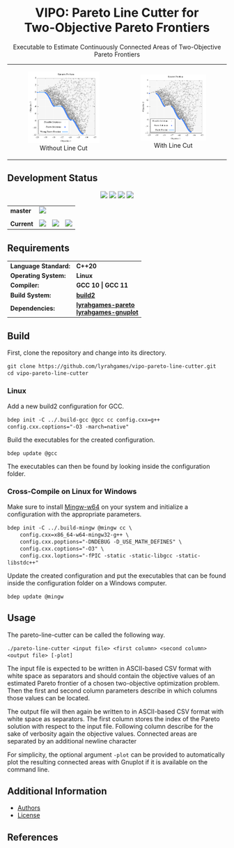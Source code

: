 <h1 align="center">
    VIPO: Pareto Line Cutter for <br>Two-Objective Pareto Frontiers
</h1>

<p align="center">
    Executable to Estimate Continuously Connected Areas of Two-Objective Pareto Frontiers
</p>

<table align="center" border="0">
    <tr>
        <td align="center">
            <figure>
                <img src="docs/images/pareto2-kursawe-wrong-cropped.png" width="350">
                <figcaption>Without Line Cut</figcaption>
            </figure>
        </td>
        <td align="center">
            <figure>
                <img src="docs/images/pareto2-kursawe-frontier-cropped.png" width="350">
                <figcaption>With Line Cut</figcaption>
            </figure>
        </td>
    </tr>
</table>

## Development Status

<p align="center">
    <img src="https://img.shields.io/github/languages/top/lyrahgames/vipo-pareto-line-cutter.svg?style=for-the-badge">
    <img src="https://img.shields.io/github/languages/code-size/lyrahgames/vipo-pareto-line-cutter.svg?style=for-the-badge">
    <img src="https://img.shields.io/github/repo-size/lyrahgames/vipo-pareto-line-cutter.svg?style=for-the-badge">
    <a href="COPYING.md">
        <img src="https://img.shields.io/github/license/lyrahgames/vipo-pareto-line-cutter.svg?style=for-the-badge&color=blue">
    </a>
</p>

<b>
<table align="center">
    <tr>
        <td>
            master
        </td>
        <td>
            <a href="https://github.com/lyrahgames/pxart">
                <img src="https://img.shields.io/github/last-commit/lyrahgames/vipo-pareto-line-cutter/master.svg?logo=github&logoColor=white">
            </a>
        </td>
    </tr>
    <tr>
        <td>
        </td>
    </tr>
    <tr>
        <td>
            Current
        </td>
        <td>
            <a href="https://github.com/lyrahgames/vipo-pareto-line-cutter">
                <img src="https://img.shields.io/github/commit-activity/y/lyrahgames/vipo-pareto-line-cutter.svg?logo=github&logoColor=white">
            </a>
        </td>
        <!-- <td>
            <img src="https://img.shields.io/github/release/lyrahgames/vipo-pareto-line-cutter.svg?logo=github&logoColor=white">
        </td>
        <td>
            <img src="https://img.shields.io/github/release-pre/lyrahgames/vipo-pareto-line-cutter.svg?label=pre-release&logo=github&logoColor=white">
        </td> -->
        <td>
            <img src="https://img.shields.io/github/tag/lyrahgames/vipo-pareto-line-cutter.svg?logo=github&logoColor=white">
        </td>
        <td>
            <img src="https://img.shields.io/github/tag-date/lyrahgames/vipo-pareto-line-cutter.svg?label=latest%20tag&logo=github&logoColor=white">
        </td>
    </tr>
</table>
</b>


## Requirements
<b>
<table align="center">
    <tr>
        <td>Language Standard:</td>
        <td>C++20</td>
    </tr>
    <tr>
        <td>Operating System:</td>
        <td>Linux</td>
    </tr>
    <tr>
        <td>Compiler:</td>
        <td>GCC 10 | GCC 11</td>
    </tr>
    <tr>
        <td>Build System:</td>
        <td>
            <a href="https://build2.org/">build2</a>
        </td>
    </tr>
    <tr>
        <td>Dependencies:</td>
        <td>
            <a href="https://github.com/lyrahgames/pareto">
                lyrahgames-pareto
            </a>
            <br>
            <a href="https://github.com/lyrahgames/gnuplot">
                lyrahgames-gnuplot
            </a>
        </td>
    </tr>
</table>
</b>

## Build
First, clone the repository and change into its directory.

    git clone https://github.com/lyrahgames/vipo-pareto-line-cutter.git
    cd vipo-pareto-line-cutter

### Linux
Add a new build2 configuration for GCC.

    bdep init -C ../.build-gcc @gcc cc config.cxx=g++ config.cxx.coptions="-O3 -march=native"

Build the executables for the created configuration.

    bdep update @gcc

The executables can then be found by looking inside the configuration folder.

### Cross-Compile on Linux for Windows
Make sure to install [Mingw-w64](https://www.mingw-w64.net) on your system and initialize a configuration with the appropriate parameters.

    bdep init -C ../.build-mingw @mingw cc \
        config.cxx=x86_64-w64-mingw32-g++ \
        config.cxx.poptions="-DNDEBUG -D_USE_MATH_DEFINES" \
        config.cxx.coptions="-O3" \
        config.cxx.loptions="-fPIC -static -static-libgcc -static-libstdc++"

Update the created configuration and put the executables that can be found inside the configuration folder on a Windows computer.

    bdep update @mingw

## Usage
The pareto-line-cutter can be called the following way.

    ./pareto-line-cutter <input file> <first column> <second column> <output file> [-plot]

The input file is expected to be written in ASCII-based CSV format with white space as separators and should contain the objective values of an estimated Pareto frontier of a chosen two-objective optimization problem.
Then the first and second column parameters describe in which columns those values can be located.

The output file will then again be written to in ASCII-based CSV format with white space as separators.
The first column stores the index of the Pareto solution with respect to the input file.
Following column describe for the sake of verbosity again the objective values.
Connected areas are separated by an additional newline character

For simplicity, the optional argument `-plot` can be provided to automatically plot the resulting connected areas with Gnuplot if it is available on the command line.

## Additional Information
- [Authors](AUTHORS.md)
- [License](COPYING.md)

## References
